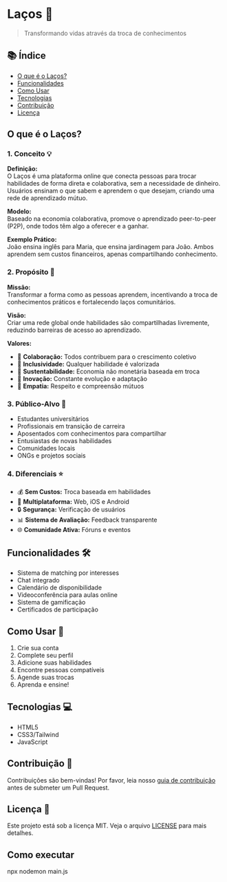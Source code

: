 # Laços 🤝

> Transformando vidas através da troca de conhecimentos

## 📚 Índice
- [O que é o Laços?](#o-que-é-o-laços)
- [Funcionalidades](#funcionalidades)
- [Como Usar](#como-usar)
- [Tecnologias](#tecnologias)
- [Contribuição](#contribuição)
- [Licença](#licença)

## O que é o Laços?

### 1. Conceito 💡
**Definição:**  
O Laços é uma plataforma online que conecta pessoas para trocar habilidades de forma direta e colaborativa, sem a necessidade de dinheiro. Usuários ensinam o que sabem e aprendem o que desejam, criando uma rede de aprendizado mútuo.

**Modelo:**  
Baseado na economia colaborativa, promove o aprendizado peer-to-peer (P2P), onde todos têm algo a oferecer e a ganhar.

**Exemplo Prático:**  
João ensina inglês para Maria, que ensina jardinagem para João. Ambos aprendem sem custos financeiros, apenas compartilhando conhecimento.

### 2. Propósito 🎯
**Missão:**  
Transformar a forma como as pessoas aprendem, incentivando a troca de conhecimentos práticos e fortalecendo laços comunitários.

**Visão:**  
Criar uma rede global onde habilidades são compartilhadas livremente, reduzindo barreiras de acesso ao aprendizado.

**Valores:**  
- 🤝 **Colaboração:** Todos contribuem para o crescimento coletivo
- 🌈 **Inclusividade:** Qualquer habilidade é valorizada
- 🌱 **Sustentabilidade:** Economia não monetária baseada em troca
- 💫 **Inovação:** Constante evolução e adaptação
- 🤗 **Empatia:** Respeito e compreensão mútuos

### 3. Público-Alvo 👥
- Estudantes universitários
- Profissionais em transição de carreira
- Aposentados com conhecimentos para compartilhar
- Entusiastas de novas habilidades
- Comunidades locais
- ONGs e projetos sociais

### 4. Diferenciais ⭐
- 💰 **Sem Custos:** Troca baseada em habilidades
- 📱 **Multiplataforma:** Web, iOS e Android
- 🔒 **Segurança:** Verificação de usuários
- 📊 **Sistema de Avaliação:** Feedback transparente
- 🌐 **Comunidade Ativa:** Fóruns e eventos

## Funcionalidades 🛠️
- Sistema de matching por interesses
- Chat integrado
- Calendário de disponibilidade
- Videoconferência para aulas online
- Sistema de gamificação
- Certificados de participação

## Como Usar 📌
1. Crie sua conta
2. Complete seu perfil
3. Adicione suas habilidades
4. Encontre pessoas compatíveis
5. Agende suas trocas
6. Aprenda e ensine!

## Tecnologias 💻
- HTML5
- CSS3/Tailwind
- JavaScript

## Contribuição 🤝
Contribuições são bem-vindas! Por favor, leia nosso [guia de contribuição](CONTRIBUTING.md) antes de submeter um Pull Request.

## Licença 📝
Este projeto está sob a licença MIT. Veja o arquivo [LICENSE](LICENSE) para mais detalhes.

## Como executar 
npx nodemon main.js